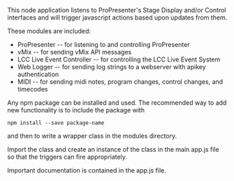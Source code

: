 This node application listens to ProPresenter's Stage Display and/or Control interfaces
and will trigger javascript actions based upon updates from them.

These modules are included:

-   ProPresenter -- for listening to and controlling ProPresenter
-   vMix -- for sending vMix API messages
-   LCC Live Event Controller -- for controlling the LCC Live Event System
-   Web Logger -- for sending log strings to a webserver with apikey authentication
-   MIDI -- for sending midi notes, program changes, control changes, and timecodes

Any npm package can be installed and used.
The recommended way to add new functionality is to include the package with

`npm install --save package-name`

and then to write a wrapper class in the modules directory.

Import the class and create an instance of the class in the main app.js file so that the triggers can fire appropriately.

Important documentation is contained in the app.js file.
